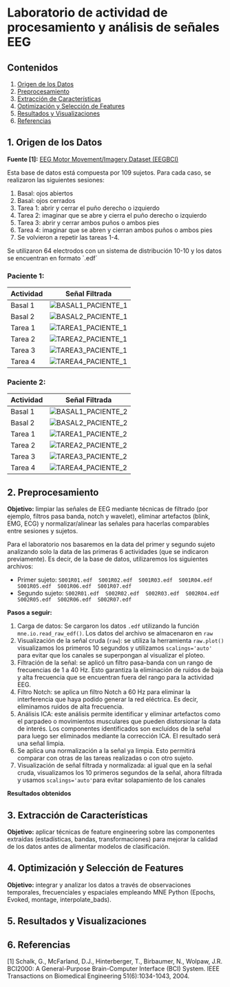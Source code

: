 # Laboratorio de actividad de procesamiento y análisis de señales EEG

## Contenidos
1. [Origen de los Datos](#1-origen-de-los-datos)
2. [Preprocesamiento](#2-preprocesamiento)
3. [Extracción de Características](#3-extracción-de-características)
4. [Optimización y Selección de Features](#4-optimización-y-selección-de-features)
5. [Resultados y Visualizaciones](#6-resultados-y-visualizaciones)
6. [Referencias](#7-referencias)



## 1. Origen de los Datos

**Fuente [1]:** [EEG Motor Movement/Imagery Dataset (EEGBCI)](https://physionet.org/content/eegmmidb/1.0.0/)

Esta base de datos está compuesta por 109 sujetos. Para cada caso, se realizaron las siguientes sesiones:

1. Basal: ojos abiertos
2. Basal: ojos cerrados
3. Tarea 1: abrir y cerrar el puño derecho o izquierdo
4. Tarea 2: imaginar que se abre y cierra el puño derecho o izquierdo
5. Tarea 3: abrir y cerrar ambos puños o ambos pies 
6. Tarea 4: imaginar que se abren y cierran ambos puños o ambos pies
7. Se volvieron a repetir las tareas 1-4.
  
Se utilizaron 64 electrodos con un sistema de distribución 10-10 y los datos se encuentran en formato `.edf´

### Paciente 1:
| Actividad                 | Señal Filtrada                |
|-----------------------|--------------------|
| Basal 1               | ![BASAL1_PACIENTE_1](./Imágenes%20en%20el%20anexo/BASAL1_PACIENTE_1.png)|
| Basal 2     |![BASAL2_PACIENTE_1](./Imágenes%20en%20el%20anexo/BASAL2_PACIENTE_1.png)|
| Tarea 1     |![TAREA1_PACIENTE_1](./Imágenes%20en%20el%20anexo/TAREA1_PACIENTE_1.png)|
| Tarea 2 |![TAREA2_PACIENTE_1](./Imágenes%20en%20el%20anexo/TAREA2_PACIENTE_1.png)|
| Tarea 3 |![TAREA3_PACIENTE_1](./Imágenes%20en%20el%20anexo/TAREA3_PACIENTE_1.png)|
| Tarea 4 |![TAREA4_PACIENTE_1](./Imágenes%20en%20el%20anexo/TAREA4_PACIENTE_1.png)|

### Paciente 2:
| Actividad                 | Señal Filtrada                |
|-----------------------|--------------------|
| Basal 1               | ![BASAL1_PACIENTE_2](./Imágenes%20en%20el%20anexo/BASAL1_PACIENTE_2)|
| Basal 2     |![BASAL2_PACIENTE_2](./Imágenes%20en%20el%20anexo/BASAL2_PACIENTE_2)|
| Tarea 1     |![TAREA1_PACIENTE_2](./Imágenes%20en%20el%20anexo/TAREA1_PACIENTE_2)|
| Tarea 2 |![TAREA2_PACIENTE_2](./Imágenes%20en%20el%20anexo/TAREA2_PACIENTE_2)|
| Tarea 3 |![TAREA3_PACIENTE_2](./Imágenes%20en%20el%20anexo/TAREA3_PACIENTE_2)|
| Tarea 4 |![TAREA4_PACIENTE_2](./Imágenes%20en%20el%20anexo/TAREA4_PACIENTE_2)|


## 2. Preprocesamiento
**Objetivo:** limpiar las señales de EEG mediante técnicas de filtrado (por ejemplo, filtros pasa banda, notch y wavelet), eliminar artefactos (blink, EMG, ECG) y normalizar/alinear las señales para hacerlas comparables entre sesiones y sujetos.

Para el laboratorio nos basaremos en la data del primer y segundo sujeto analizando solo la data de las primeras 6 actividades (que se indicaron previamente). Es decir, de la base de datos, utilizaremos los siguientes archivos: 
* Primer sujeto: `S001R01.edf  S001R02.edf  S001R03.edf  S001R04.edf  S001R05.edf  S001R06.edf  S001R07.edf`
* Segundo sujeto: `S002R01.edf  S002R02.edf  S002R03.edf  S002R04.edf  S002R05.edf  S002R06.edf  S002R07.edf`  

**Pasos a seguir:**
1. Carga de datos: Se cargaron los datos `.edf` utilizando la función `mne.io.read_raw_edf()`. Los datos del archivo se almacenaron en `raw`
2. Visualización de la señal cruda (`raw`): se utiliza la herramienta `raw.plot()` visualizamos los primeros 10 segundos y utilizamos `scalings='auto'` para evitar que los canales se superpongan al visualizar el ploteo.
3. Filtración de la señal: se aplicó un filtro pasa-banda con un rango de frecuencias de 1 a 40 Hz. Esto garantiza la eliminación de ruidos de baja y alta frecuencia que se encuentran fuera del rango para la actividad EEG.
4. Filtro Notch: se aplica un filtro Notch a 60 Hz para eliminar la interferencia que haya podido generar la red eléctrica. Es decir, eliminamos ruidos de alta frecuencia.
5. Análisis ICA: este análisis permite identificar y eliminar artefactos como el parpadeo o movimientos musculares que pueden distorsionar la data de interés. Los componentes identificados son excluídos de la señal para luego ser eliminados mediante la corrección ICA. El resultado será una señal limpia.
6. Se aplica una normalización a la señal ya limpia. Esto permitirá comparar con otras de las tareas realizadas o con otro sujeto.
7. Visualización de señal filtrada y normalizada: al igual que en la señal cruda, visualizamos los 10 primeros segundos de la señal, ahora filtrada y usamos `scalings='auto'`para evitar solapamiento de los canales

**Resultados obtenidos**


## 3. Extracción de Características
**Objetivo:** aplicar técnicas de feature engineering sobre las componentes extraídas (estadísticas, bandas, transformaciones) para mejorar la calidad de los datos antes de alimentar modelos de clasificación.
## 4. Optimización y Selección de Features
**Objetivo:** integrar y analizar los datos a través de observaciones temporales, frecuenciales y espaciales empleando MNE Python (Epochs, Evoked, montage, interpolate_bads).



## 5. Resultados y Visualizaciones

## 6. Referencias
[1] Schalk, G., McFarland, D.J., Hinterberger, T., Birbaumer, N., Wolpaw, J.R. BCI2000: A General-Purpose Brain-Computer Interface (BCI) System. IEEE Transactions on Biomedical Engineering 51(6):1034-1043, 2004.
